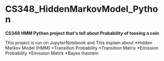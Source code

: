 # CS348_HiddenMarkovModel_Python

**CS348 HMM Python project that's tell about Probability of tossing a coin**

This project is run on JupyterNotebook and This explain about
*Hidden Markov Model (HMM)
*Transition Probability
*Transition Matrix
*Emission Probability
*Emission Matrix
*Bayes theorem
